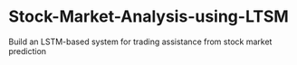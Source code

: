 # Stock-Market-Analysis-using-LTSM
Build an LSTM-based system for trading assistance from stock market prediction
